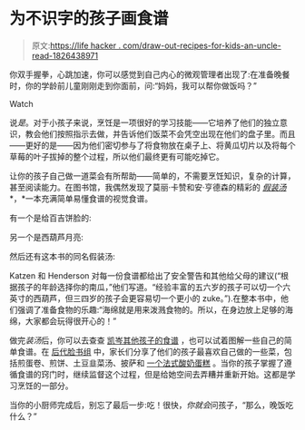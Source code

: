 # 为不识字的孩子画食谱

> 原文:[https://life hacker . com/draw-out-recipes-for-kids-an-uncle-read-1826438971](https://lifehacker.com/draw-out-recipes-for-kids-who-cant-read-1826438971)

你双手握拳，心跳加速，你可以感觉到自己内心的微观管理者出现了:在准备晚餐时，你的学龄前儿童刚刚走到你面前，问:“妈妈，我可以帮你做饭吗？”

Watch

说*是*。对于小孩子来说，烹饪是一项很好的学习技能——它培养了他们的独立意识，教会他们按照指示去做，并告诉他们饭菜不会凭空出现在他们的盘子里。而且——更好的是——因为他们密切参与了将食物放在桌子上、将黄瓜切片以及将每个草莓的叶子拔掉的整个过程，所以他们最终更有可能吃掉它。

让你的孩子自己做一道菜会有所帮助——简单的，不需要烹饪知识，复杂的计算，甚至阅读能力。在图书馆，我偶然发现了莫丽·卡赞和安·亨德森的精彩的 [*假装汤*](https://www.amazon.com/Pretend-Soup-Other-Real-Recipes/dp/1883672066?asc_campaign=InlineText&asc_refurl=https://lifehacker.com/draw-out-recipes-for-kids-who-cant-read-1826438971&asc_source=&tag=kinjalifehackerlink-20) *，*一本充满简单易懂食谱的视觉食谱。

有一个是给百吉饼脸的:

另一个是西葫芦月亮:

然后还有这本书的同名假装汤:

Katzen 和 Henderson 对每一份食谱都给出了安全警告和其他给父母的建议(“根据孩子的年龄选择你的南瓜，”他们写道。“经验丰富的五六岁的孩子可以切一个六英寸的西葫芦，但三四岁的孩子会更容易切一个更小的 zuke。”).在整本书中，他们强调了准备食物的乐趣:“海绵就是用来泼溅食物的。所以，在身边放上足够的海绵，大家都会玩得很开心的！”

做完*装汤*后，你可以去查查 [凯岑其他孩子的食谱](http://www.molliekatzen.com/kids.php) ，也可以试着图解一些自己的简单食谱。在 [后代脸书组](https://www.facebook.com/groups/2018785615043946/) 中，家长们分享了他们的孩子最喜欢自己做的一些菜，包括煎蛋卷、煎饼、土豆韭菜汤、披萨和 [一个法式酸奶蛋糕](http://orangette.net/2004/08/slow-roasting/) 。当你的孩子掌握了遵循食谱的窍门时，继续监督这个过程，但是给她空间去弄糟并重新开始。这都是学习烹饪的一部分。

当你的小厨师完成后，别忘了最后一步:吃！很快，*你就会*问孩子，“那么，晚饭吃什么？”